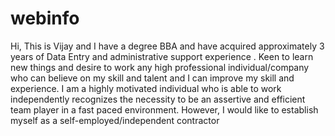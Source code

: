 webinfo
=======

Hi, This is Vijay and I have a degree BBA and have acquired approximately 3 years of Data Entry and administrative support experience . Keen to learn new things and desire to work any high professional individual/company who can believe on my skill and talent and I can improve my skill and experience. I am a highly motivated individual who is able to work independently recognizes the necessity to be an assertive and efficient team player in a fast paced environment. However, I would like to establish myself as a self-employed/independent contractor
